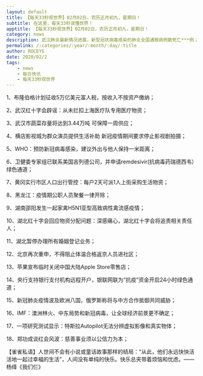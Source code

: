 ```yaml
---
layout: default
title: 【每天33秒观世界】02月02日，农历正月初九，星期日！
subtitle: 在这里，每天33秒读懂世界！
apptitle: 【每天33秒观世界】02月02日，农历正月初九，星期日！
category: news
description: 武汉肺炎最新情况进展，新型冠状病毒感染的肺炎全国通报病例数死亡***例；在这里，每天33秒或60秒读懂世界，免费每日快讯新闻简报接口API，微语简报接口API，Skylark，爬虫简讯API接口免费，微信可以直接转账到QQ了。【每天33秒观世界】2019年12月12345678910111213141516171819202122232425262728293031日。ROCEYS全栈CEO 2020-01-23 10:22:18
permalink: /:categories/:year/:month/:day/:title
author: ROCEYS
date: 2020/02/2
tags:
    - news
    - 每日快讯
    - 每天33秒观世界
---
```



1、布隆伯格计划征收5万亿美元富人税，按收入不按资产缴纳；

2、武汉红十字会辟谣：从未拦扣上海医疗队专用医疗物资；

3、武汉市蔬菜存量将达到3.44万吨 可保障一周供应；

4、横店影视城为群众演员提供生活补助 新冠疫情期间要求停止影视剧拍摄；

5、WHO：预防新冠病毒感染，建议外出与他人保持一米距离；

6、卫健委专家组已联系美国吉列德公司，并申请remdesivir(抗病毒药瑞德西韦）绿色通道；

7、黄冈实行市区人口出行管控：每户2天可派1人上街采购生活物资；

8、黑龙江：疫情期公职人员聚餐一律开除；

9、湖南邵阳发生一起家禽H5N1亚型高致病性禽流感疫情；

10、湖北红十字会回应物资分配问题：深感痛心，湖北红十字会将追责相关责任人；

11、湖北暂停办理所有婚姻登记业务；

12、北京再次重申，不得阻止体温合格返京人员进社区；

13、苹果宣布临时关闭中国大陆Apple Store零售店；

14、央行支持银行支付机构远程开户，银联网联为“抗疫”资金开启24小时绿色通道；

15、新冠肺炎疫情波及欧洲八国，俄罗斯称将与中方合作抵御共同威胁；

16、IMF：澳洲林火、中东局势和新冠病毒，让全球经济前景更不确定；

17、一项研究测试显示：特斯拉Autopilot无法分辨虚拟影像和真实物体；

18、郑功成谈红会风波：慈善事业须以公信力为本；



【雀雀私语】人世间不会有小说或童话故事那样的结局：“从此，他们永远快快活活地一起过幸福的生活”，人间没有单纯的快乐。快乐总夹带着烦恼和忧虑。——杨绛《我们仨》